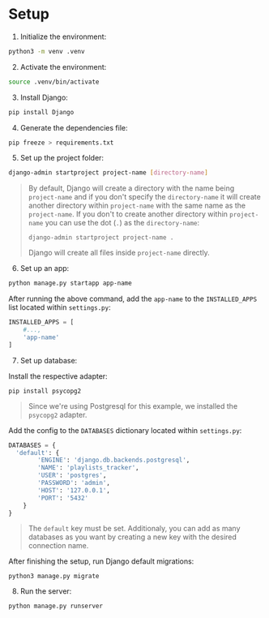 # Setup

1. Initialize the environment:

```sh
python3 -m venv .venv
```

2. Activate the environment:

```sh
source .venv/bin/activate
```

3. Install Django:

```sh
pip install Django
```

4. Generate the dependencies file:

```sh
pip freeze > requirements.txt
```

5. Set up the project folder:

```sh
django-admin startproject project-name [directory-name]
```

> By default, Django will create a directory with the name being `project-name` and if you don't specify the `directory-name` it will create another directory within `project-name` with the same name as the `project-name`. If you don't to create another directory within `project-name` you can use the dot (`.`) as the `directory-name`:
>
> ```
> django-admin startproject project-name .
> ```
>
> Django will create all files inside `project-name` directly.

6. Set up an app:

```sh
python manage.py startapp app-name
```

After running the above command, add the `app-name` to the `INSTALLED_APPS` list located within `settings.py`:

```python
INSTALLED_APPS = [
	#...,
	'app-name'
]
```

7. Set up database:

Install the respective adapter:

```
pip install psycopg2
```

> Since we're using Postgresql for this example, we installed the `psycopg2` adapter.

Add the config to the `DATABASES` dictionary located within `settings.py`:

```python
DATABASES = {
  'default': {
		'ENGINE': 'django.db.backends.postgresql',
		'NAME': 'playlists_tracker',
		'USER': 'postgres',
		'PASSWORD': 'admin',
		'HOST': '127.0.0.1',
		'PORT': '5432'
	}
}
```

> The `default` key must be set. Additionaly, you can add as many databases as you want by creating a new key with the desired connection name.

After finishing the setup, run Django default migrations:

```
python3 manage.py migrate
```

8. Run the server:

```sh
python manage.py runserver
```
